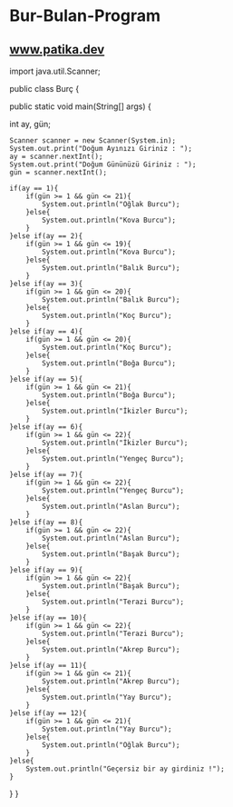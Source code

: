 # Bur-Bulan-Program
www.patika.dev
-------------------


import java.util.Scanner;

public class Burç {
	
public static void main(String[] args) {
	
int ay, gün;


    Scanner scanner = new Scanner(System.in);
    System.out.print("Doğum Ayınızı Giriniz : ");
    ay = scanner.nextInt();
    System.out.print("Doğum Gününüzü Giriniz : ");
    gün = scanner.nextInt();

    if(ay == 1){
        if(gün >= 1 && gün <= 21){
            System.out.println("Oğlak Burcu");
        }else{
            System.out.println("Kova Burcu");
        }
    }else if(ay == 2){
        if(gün >= 1 && gün <= 19){
            System.out.println("Kova Burcu");
        }else{
            System.out.println("Balık Burcu");
        }
    }else if(ay == 3){
        if(gün >= 1 && gün <= 20){
            System.out.println("Balık Burcu");
        }else{
            System.out.println("Koç Burcu");
        }
    }else if(ay == 4){
        if(gün >= 1 && gün <= 20){
            System.out.println("Koç Burcu");
        }else{
            System.out.println("Boğa Burcu");
        }
    }else if(ay == 5){
        if(gün >= 1 && gün <= 21){
            System.out.println("Boğa Burcu");
        }else{
            System.out.println("İkizler Burcu");
        }
    }else if(ay == 6){
        if(gün >= 1 && gün <= 22){
            System.out.println("İkizler Burcu");
        }else{
            System.out.println("Yengeç Burcu");
        }
    }else if(ay == 7){
        if(gün >= 1 && gün <= 22){
            System.out.println("Yengeç Burcu");
        }else{
            System.out.println("Aslan Burcu");
        }
    }else if(ay == 8){
        if(gün >= 1 && gün <= 22){
            System.out.println("Aslan Burcu");
        }else{
            System.out.println("Başak Burcu");
        }
    }else if(ay == 9){
        if(gün >= 1 && gün <= 22){
            System.out.println("Başak Burcu");
        }else{
            System.out.println("Terazi Burcu");
        }
    }else if(ay == 10){
        if(gün >= 1 && gün <= 22){
            System.out.println("Terazi Burcu");
        }else{
            System.out.println("Akrep Burcu");
        }
    }else if(ay == 11){
        if(gün >= 1 && gün <= 21){
            System.out.println("Akrep Burcu");
        }else{
            System.out.println("Yay Burcu");
        }
    }else if(ay == 12){
        if(gün >= 1 && gün <= 21){
            System.out.println("Yay Burcu");
        }else{
            System.out.println("Oğlak Burcu");
        }
    }else{
        System.out.println("Geçersiz bir ay girdiniz !");
    }
}
}
